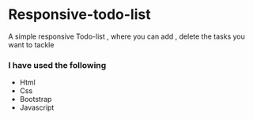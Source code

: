 <h1> Responsive-todo-list</h1>
<p>A simple responsive Todo-list , where you can add , delete the tasks you want to tackle</p>
<h3>I have used the following </h3>
<ul> 
<li>Html </li>
<li>Css </li>
<li>Bootstrap</li>
<li>Javascript </li>
</ul>

